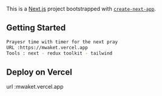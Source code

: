 This is a [Next.js](https://nextjs.org) project bootstrapped with [`create-next-app`](https://github.com/vercel/next.js/tree/canary/packages/create-next-app).

## Getting Started



```bash
Prayesr time with timer for the next pray
URL :https://mwaket.vercel.app
Tools : next - redux toolkit - tailwind

```




## Deploy on Vercel
url :mwaket.vercel.app
